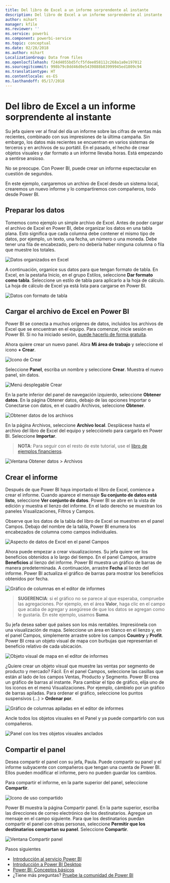 ```yaml
---
title: Del libro de Excel a un informe sorprendente al instante
description: Del libro de Excel a un informe sorprendente al instante
author: mihart
manager: kfile
ms.reviewer: ''
ms.service: powerbi
ms.component: powerbi-service
ms.topic: conceptual
ms.date: 02/28/2018
ms.author: mihart
LocalizationGroup: Data from files
ms.openlocfilehash: f24d4055bd5fcf5fdee058112c268a1a0e197012
ms.sourcegitcommit: 998b79c0dd46d0e5439888b83999945ed1809c94
ms.translationtype: HT
ms.contentlocale: es-ES
ms.lasthandoff: 05/17/2018
---
```

# <a name="from-excel-workbook-to-stunning-report-in-no-time"></a>Del libro de Excel a un informe sorprendente al instante
Su jefa quiere ver al final del día un informe sobre las cifras de ventas más recientes, combinado con sus impresiones de la última campaña. Sin embargo, los datos más recientes se encuentran en varios sistemas de terceros y en archivos de su portátil. En el pasado, el hecho de crear objetos visuales y dar formato a un informe llevaba horas. Está empezando a sentirse ansioso.

No se preocupe. Con Power BI, puede crear un informe espectacular en cuestión de segundos.

En este ejemplo, cargaremos un archivo de Excel desde un sistema local, crearemos un nuevo informe y lo compartiremos con compañeros, todo desde Power BI.

## <a name="prepare-your-data"></a>Preparar los datos
Tomemos como ejemplo un simple archivo de Excel. Antes de poder cargar el archivo de Excel en Power BI, debe organizar los datos en una tabla plana. Esto significa que cada columna debe contener el mismo tipo de datos, por ejemplo, un texto, una fecha, un número o una moneda. Debe tener una fila de encabezado, pero no debería haber ninguna columna o fila que muestre los totales.

![Datos organizados en Excel](media/service-from-excel-to-stunning-report/pbi_excel_file.png)

A continuación, organice sus datos para que tengan formato de tabla. En Excel, en la pestaña Inicio, en el grupo Estilos, seleccione **Dar formato como tabla**. Seleccione un estilo de tabla para aplicarlo a la hoja de cálculo. La hoja de cálculo de Excel ya está lista para cargarse en Power BI.

![Datos con formato de tabla](media/service-from-excel-to-stunning-report/pbi_excel_table.png)

## <a name="upload-your-excel-file-into-power-bi"></a>Cargar el archivo de Excel en Power BI
Power BI se conecta a muchos orígenes de datos, incluidos los archivos de Excel que se encuentran en el equipo. Para comenzar, inicie sesión en Power BI. Si no ha iniciado sesión, [puede hacerlo de forma gratuita](https://powerbi.com).

Ahora quiere crear un nuevo panel. Abra **Mi área de trabajo** y seleccione el icono **+ Crear**.

![Icono de Crear](media/service-from-excel-to-stunning-report/power-bi-new-dash.png)

Seleccione **Panel**, escriba un nombre y seleccione **Crear**. Muestra el nuevo panel, sin datos.

![Menú desplegable Crear](media/service-from-excel-to-stunning-report/power-bi-create-dash.png)

En la parte inferior del panel de navegación izquierdo, seleccione **Obtener datos**. En la página Obtener datos, debajo de las opciones Importar o Conectarse con datos, en el cuadro Archivos, seleccione **Obtener**.

![Obtener datos de los archivos](media/service-from-excel-to-stunning-report/pbi_get_files.png)

En la página Archivos, seleccione **Archivo local**. Desplácese hasta el archivo del libro de Excel del equipo y selecciónelo para cargarlo en Power BI. Seleccione **Importar**.

> **NOTA**: Para seguir con el resto de este tutorial, use el [libro de ejemplos financieros](sample-financial-download.md).
> 
> 

![Ventana Obtener datos > Archivos](media/service-from-excel-to-stunning-report/pbi_local_file.png)

## <a name="build-your-report"></a>Crear el informe
Después de que Power BI haya importado el libro de Excel, comience a crear el informe. Cuando aparece el mensaje **Su conjunto de datos está listo**, seleccione **Ver conjunto de datos**.  Power BI se abre en la vista de edición y muestra el lienzo del informe. En el lado derecho se muestran los paneles Visualizaciones, Filtros y Campos.

Observe que los datos de la tabla del libro de Excel se muestren en el panel Campos. Debajo del nombre de la tabla, Power BI enumera los encabezados de columna como campos individuales.

![Aspecto de datos de Excel en el panel Campos](media/service-from-excel-to-stunning-report/pbi_report_fields.png)

Ahora puede empezar a crear visualizaciones. Su jefa quiere ver los beneficios obtenidos a lo largo del tiempo. En el panel  Campos, arrastre **Beneficios** al lienzo del informe. Power BI muestra un gráfico de barras de manera predeterminada. A continuación, arrastre **Fecha** al lienzo del informe. Power BI actualiza el gráfico de barras para mostrar los beneficios obtenidos por fecha.

![Gráfico de columnas en el editor de informes](media/service-from-excel-to-stunning-report/pbi_report_pin-new.png)

> **SUGERENCIA**: si el gráfico no se parece al que esperaba, compruebe las agregaciones. Por ejemplo, en el área **Valor**, haga clic en el campo que acaba de agregar y asegúrese de que los datos se agregan como le gustaría.  En este ejemplo, usamos **Suma**.
> 
> 

Su jefa desea saber qué países son los más rentables. Impresiónela con una visualización de mapa. Seleccione un área en blanco en el lienzo y, en el panel Campos, simplemente arrastre sobre los campos **Country** y **Profit**. Power BI crea un objeto visual de mapa con burbujas que representan el beneficio relativo de cada ubicación.

![Objeto visual de mapa en el editor de informes](media/service-from-excel-to-stunning-report/pbi_report_map-new.png)

¿Quiere crear un objeto visual que muestre las ventas por segmento de producto y mercado? Fácil. En el panel Campos, seleccione las casillas que están al lado de los campos Ventas, Producto y Segmento. Power BI crea un gráfico de barras al instante. Para cambiar el tipo de gráfico, elija uno de los iconos en el menú Visualizaciones. Por ejemplo, cámbielo por un gráfico de barras apiladas.  Para ordenar el gráfico, seleccione los puntos suspensivos (...) > **Ordenar por**.

![Gráfico de columnas apiladas en el editor de informes](media/service-from-excel-to-stunning-report/pbi_barchart-new.png)

Ancle todos los objetos visuales en el Panel y ya puede compartirlo con sus compañeros.

![Panel con los tres objetos visuales anclados](media/service-from-excel-to-stunning-report/pbi_report.png)

## <a name="share-your-dashboard"></a>Compartir el panel
Desea compartir el panel con su jefa, Paula. Puede compartir su panel y el informe subyacente con compañeros que tengan una cuenta de Power BI. Ellos pueden modificar el informe, pero no pueden guardar los cambios.

Para compartir el informe, en la parte superior del panel, seleccione **Compartir**.

![Icono de uso compartido](media/service-from-excel-to-stunning-report/power-bi-share.png)

Power BI muestra la página Compartir panel. En la parte superior, escriba las direcciones de correo electrónico de los destinatarios. Agregue un mensaje en el campo siguiente. Para que los destinatarios puedan compartir el panel con otras personas, seleccione **Permitir que los destinatarios compartan su panel**. Seleccione **Compartir**.

![Ventana Compartir panel](media/service-from-excel-to-stunning-report/power-bi-share-dash-new.png)

Pasos siguientes

* [Introducción al servicio Power BI](service-get-started.md)
* [Introducción a Power BI Desktop](desktop-getting-started.md)
* [Power BI: Conceptos básicos](service-basic-concepts.md)
* ¿Tiene más preguntas? [Pruebe la comunidad de Power BI](http://community.powerbi.com/)

